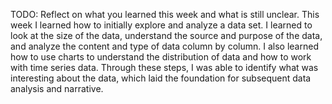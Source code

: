 TODO: Reflect on what you learned this week and what is still unclear.
This week I learned how to initially explore and analyze a data set. I learned to look at the size of the data, understand the source and purpose of the data, and analyze the content and type of data column by column. I also learned how to use charts to understand the distribution of data and how to work with time series data. Through these steps, I was able to identify what was interesting about the data, which laid the foundation for subsequent data analysis and narrative.